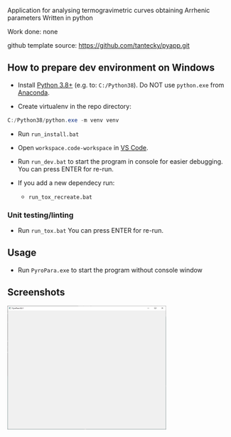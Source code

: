 Application for analysing termogravimetric curves obtaining Arrhenic parameters
Written in python

Work done: none

github template source: https://github.com/tantecky/pyapp.git

## How to prepare dev environment on Windows

- Install [Python 3.8+](https://www.python.org/ftp/python/3.8.10/python-3.8.10-amd64.exe) (e.g. to: `C:/Python38`). Do NOT use `python.exe` from [Anaconda](https://www.anaconda.com/products/individual).

- Create virtualenv in the repo directory:

```powershell
C:/Python38/python.exe -m venv venv
```

- Run `run_install.bat`

- Open `workspace.code-workspace` in [VS Code](https://code.visualstudio.com/).

- Run `run_dev.bat` to start the program in console for easier debugging. You can press ENTER for re-run.

- If you add a new dependecy run:
  - `run_tox_recreate.bat`

### Unit testing/linting

- Run `run_tox.bat` You can press ENTER for re-run.

## Usage

- Run `PyroPara.exe` to start the program without console window

## Screenshots

<img align="left" width="357" src="screenshots/1.png"/>
